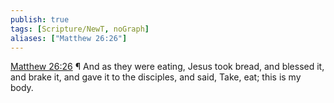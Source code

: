 ```yaml
---
publish: true
tags: [Scripture/NewT, noGraph]
aliases: ["Matthew 26:26"]
---
```

[Matthew 26:26](https://churchofjesuschrist.org/study/scriptures/nt/matt/26?lang=eng&id=p26#p26) ¶ And as they were eating, Jesus took bread, and blessed it, and brake it, and gave it to the disciples, and said, Take, eat; this is my body.
